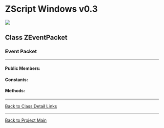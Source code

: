 # ZScript Windows v0.3

![](https://github.com/Saican/ZSWin/blob/master/README/ZSWin_Logo.png)

## Class ZEventPacket
### Event Packet

------------


#### Public Members:

#### Constants:


#### Methods:


------------


[Back to Class Detail Links](https://github.com/Saican/ZSWin/blob/master/README/03%20-%20Classes.md)

------------


[Back to Project Main](https://github.com/Saican/ZSWin "Back to Project Main")
